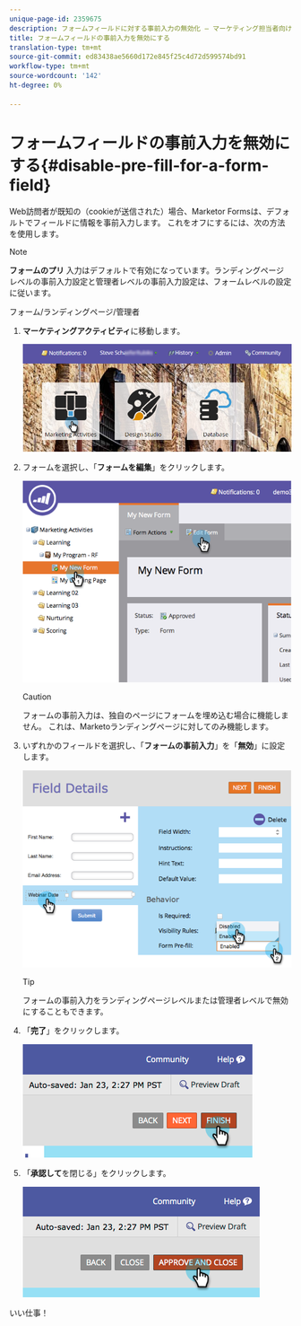 ```yaml
---
unique-page-id: 2359675
description: フォームフィールドに対する事前入力の無効化 — マーケティング担当者向けドキュメント — 製品ドキュメント
title: フォームフィールドの事前入力を無効にする
translation-type: tm+mt
source-git-commit: ed83438ae5660d172e845f25c4d72d599574bd91
workflow-type: tm+mt
source-wordcount: '142'
ht-degree: 0%

---
```



# フォームフィールドの事前入力を無効にする{#disable-pre-fill-for-a-form-field}

Web訪問者が既知の（cookieが送信された）場合、Marketor Formsは、デフォルトでフィールドに情報を事前入力します。 これをオフにするには、次の方法を使用します。

>[!NOTE]
>
>**フォームのプリ** 入力はデフォルトで有効になっています。ランディングページレベルの事前入力設定と管理者レベルの事前入力設定は、フォームレベルの設定に従います。
>
>フォーム/ランディングページ/管理者

1. **マーケティングアクティビティ**&#x200B;に移動します。

   ![](assets/login-marketing-activities-7.png)

1. フォームを選択し、「**フォームを編集**」をクリックします。

   ![](assets/image2014-9-15-14-3a26-3a46.png)

   >[!CAUTION]
   >
   >フォームの事前入力は、独自のページにフォームを埋め込む場合に機能しません。 これは、Marketoランディングページに対してのみ機能します。

1. いずれかのフィールドを選択し、「**フォームの事前入力**」を「**無効**」に設定します。

   ![](assets/image2014-9-15-14-3a26-3a54.png)

   >[!TIP]
   >
   >フォームの事前入力をランディングページレベルまたは管理者レベルで無効にすることもできます。

1. 「**完了**」をクリックします。

   ![](assets/image2014-9-15-14-3a27-3a1.png)

1. 「**承認して**&#x200B;を閉じる」をクリックします。

   ![](assets/image2014-9-15-14-3a27-3a6.png)

いい仕事！
